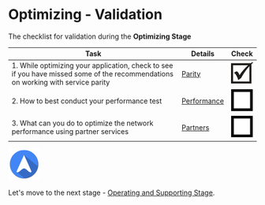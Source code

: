 <properties
	pageTitle="Global Customer Playbook optimizing-validate | Azure"
	description="Global Customer Playbook optimizing-validate"
	services="global-customer-playbook"
	documentationCenter=""
	authors="jtong"
	manager="edwinc"
	editor=""
	tags="global-customer-playbook"/>

<tags
	ms.service="migration-lifecycle-optimizing"
	ms.workload=""
	ms.tgt_pltfrm=""
	ms.devlang="na"
	ms.topic="article"
	ms.date="12/26/2016"
	wacn.date="12/26/2016"
	wacn.lang="en" 
	ms.author="jtong"/>

# Optimizing - Validation

The checklist for validation during the **Optimizing Stage**

Task | Details | Check
------------ | ------------ | ------------
1. While optimizing your application, check to see if you have missed some of the recommendations on working with service parity | [Parity](/solutions/global-customer/optimizing/guidance/parity/) | ![d](../media/check-box.png)
2. How to best conduct your performance test | [Performance](/solutions/global-customer/optimizing/guidance/performance/) | ![ud](../media/empty-box.png)
3. What can you do to optimize the network performance using partner services | [Partners](/solutions/global-customer/optimizing/guidance/partners/) | ![ud](../media/empty-box.png)


![navigation](../media/navigation.png)

Let's move to the next stage - [Operating and Supporting Stage](/solutions/global-customer/operating-supporting/validate/).

 
